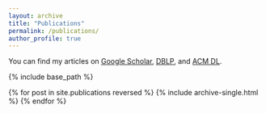 ```yaml
---
layout: archive
title: "Publications"
permalink: /publications/
author_profile: true
---
```


You can find my articles on <u><a href="https://scholar.google.com/citations?user=weRJxNwAAAAJ">Google Scholar</a></u>, 
<u><a href="https://dblp.org/pid/j/JohanJeuring.html">DBLP</a></u>, and
<u><a href="https://dl.acm.org/profile/81100339289">ACM DL</a></u>.

{% include base_path %}

{% for post in site.publications reversed %}
  {% include archive-single.html %}
{% endfor %}
